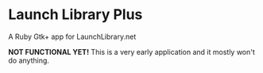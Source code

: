 # Launch Library Plus

A Ruby Gtk+ app for LaunchLibrary.net

**NOT FUNCTIONAL YET!** This is a very early application and it mostly won't do anything.
